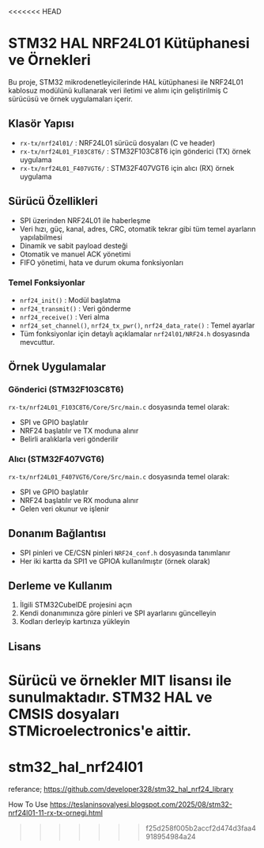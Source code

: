 <<<<<<< HEAD
# STM32 HAL NRF24L01 Kütüphanesi ve Örnekleri

Bu proje, STM32 mikrodenetleyicilerinde HAL kütüphanesi ile NRF24L01 kablosuz modülünü kullanarak veri iletimi ve alımı için geliştirilmiş C sürücüsü ve örnek uygulamaları içerir.

## Klasör Yapısı

- `rx-tx/nrf24l01/` : NRF24L01 sürücü dosyaları (C ve header)
- `rx-tx/nrf24L01_F103C8T6/` : STM32F103C8T6 için gönderici (TX) örnek uygulama
- `rx-tx/nrf24L01_F407VGT6/` : STM32F407VGT6 için alıcı (RX) örnek uygulama

## Sürücü Özellikleri

- SPI üzerinden NRF24L01 ile haberleşme
- Veri hızı, güç, kanal, adres, CRC, otomatik tekrar gibi tüm temel ayarların yapılabilmesi
- Dinamik ve sabit payload desteği
- Otomatik ve manuel ACK yönetimi
- FIFO yönetimi, hata ve durum okuma fonksiyonları

### Temel Fonksiyonlar

- `nrf24_init()` : Modül başlatma
- `nrf24_transmit()` : Veri gönderme
- `nrf24_receive()` : Veri alma
- `nrf24_set_channel()`, `nrf24_tx_pwr()`, `nrf24_data_rate()` : Temel ayarlar
- Tüm fonksiyonlar için detaylı açıklamalar `nrf24l01/NRF24.h` dosyasında mevcuttur.

## Örnek Uygulamalar

### Gönderici (STM32F103C8T6)

`rx-tx/nrf24L01_F103C8T6/Core/Src/main.c` dosyasında temel olarak:

- SPI ve GPIO başlatılır
- NRF24 başlatılır ve TX moduna alınır
- Belirli aralıklarla veri gönderilir

### Alıcı (STM32F407VGT6)

`rx-tx/nrf24L01_F407VGT6/Core/Src/main.c` dosyasında temel olarak:

- SPI ve GPIO başlatılır
- NRF24 başlatılır ve RX moduna alınır
- Gelen veri okunur ve işlenir

## Donanım Bağlantısı

- SPI pinleri ve CE/CSN pinleri `NRF24_conf.h` dosyasında tanımlanır
- Her iki kartta da SPI1 ve GPIOA kullanılmıştır (örnek olarak)

## Derleme ve Kullanım

1. İlgili STM32CubeIDE projesini açın
2. Kendi donanımınıza göre pinleri ve SPI ayarlarını güncelleyin
3. Kodları derleyip kartınıza yükleyin

## Lisans

Sürücü ve örnekler MIT lisansı ile sunulmaktadır. STM32 HAL ve CMSIS dosyaları STMicroelectronics'e aittir.
=======
# stm32_hal_nrf24l01

referance; https://github.com/developer328/stm32_hal_nrf24_library

How To Use
https://teslaninsovalyesi.blogspot.com/2025/08/stm32-nrf24l01-11-rx-tx-ornegi.html
>>>>>>> f25d258f005b2accf2d474d3faa4918954984a24
